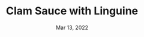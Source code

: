 ---
title: "Clam Sauce with Linguine"
date: "Mar 13, 2022"
prepTime: "5 min" 
cookingTime: "35 min"
totalTime: "40 min"
topic: "Sauce"
originalLink: "https://www.allrecipes.com/recipe/18148/the-best-clam-sauce/"
scottRating: 4
ingredients: [
  {
    name: Whole Wheat Linguine,
    amount: 1,
    unit: lb,
    section: Pasta
  },
  {
    name: Yellow Onion,
    preparation: chopped,
    amount: 1,
    unit: Medium,
    section: Sauce
  },
  {
    name: Garlic Cloves,
    preparation: chopped,
    amount: 6,
    unit: Count,
    section: Sauce
  },
  {
    name: Extra Virgin Olive Oil,
    amount: 3,
    unit: tbsp,
    section: Sauce
  },
  {
    name: Minced Clams in Can,
    amount: 26,
    unit: oz,
    section: Sauce
  },
  {
    name: Butter Substitute,
    amount: 0.5,
    unit: cups,
    section: Sauce
  },
  {
    name: White Wine Vinegar,
    amount: 1,
    unit: tbsp,
    section: Sauce
  },
  {
    name: Fresh Parsley,
    amount: 1,
    metric: Count,
    section: Garnish
  },
]
directions: [
  "Salt Water and bring to a boil. Cook pasta to package instructions",
  "In a large skillet add the oil and saute the onions and garlic until translucent.",
  "Drain clams, reserving half the juice.",
  "Add reserved juice and rest of ingredients to pot.",
  "Optionally add a cup or two of starchy pasta water to pan.",
  "Reduce to sauce like thickness. If you added pasta water you may have to increase heat and stir to have everything done quickly"
]

---